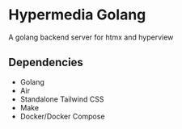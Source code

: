 # Hypermedia Golang

A golang backend server for htmx and hyperview

## Dependencies

- Golang
- Air
- Standalone Tailwind CSS
- Make
- Docker/Docker Compose
